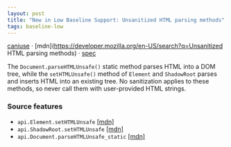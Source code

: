```yaml
---
layout: post
title: "New in Low Baseline Support: Unsanitized HTML parsing methods"
tags: baseline-low
---
```


[caniuse](https://caniuse.com/?search=parse-html-unsafe) · [mdn](https://developer.mozilla.org/en-US/search?q=Unsanitized HTML parsing methods) · [spec](https://html.spec.whatwg.org/multipage/dynamic-markup-insertion.html#unsafe-html-parsing-methods)

The `Document.parseHTMLUnsafe()` static method parses HTML into a DOM tree, while the `setHTMLUnsafe()` method of `Element` and `ShadowRoot` parses and inserts HTML into an existing tree. No sanitization applies to these methods, so never call them with user-provided HTML strings.

### Source features

- ``api.Element.setHTMLUnsafe`` [[mdn]](https://developer.mozilla.org/en-US/search?q=api.Element.setHTMLUnsafe)
- ``api.ShadowRoot.setHTMLUnsafe`` [[mdn]](https://developer.mozilla.org/en-US/search?q=api.ShadowRoot.setHTMLUnsafe)
- ``api.Document.parseHTMLUnsafe_static`` [[mdn]](https://developer.mozilla.org/en-US/search?q=api.Document.parseHTMLUnsafe_static)
